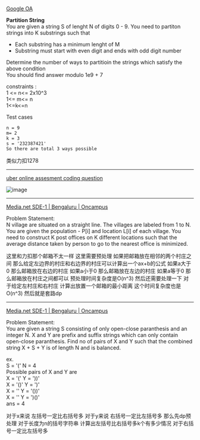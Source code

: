 [Google OA](https://leetcode.com/discuss/interview-question/2257966/Google-OA)

**Partition String**  
You are given a string S of lenght N of digits 0 - 9. You need to partiton strings into K substrings such that

-   Each substring has a minimum lenght of M
-   Substring must start with even digit and ends with odd digit number

Determine the number of ways to partitioin the strings which satisfy the above condition  
You should find answer modulo 1e9 + 7

constraints :  
1 <= n<= 2x10^3  
1<= m<= n  
1<=k<=n

Test cases

```
n = 9 
m= 2
k = 3
s = '232387421'
So there are total 3 ways possible 
```
类似力扣1278

---

[uber online assesment coding question](https://leetcode.com/discuss/interview-question/2784595/uber-online-assesment-coding-question)

![image](https://assets.leetcode.com/users/images/1a3701eb-f502-4588-bb8a-7b725242512f_1667728199.5055761.png)

---

[Media.net SDE-1 | Bengaluru | Oncampus](https://leetcode.com/discuss/interview-question/2795802/Media.net-SDE-1-or-Bengaluru-or-Oncampus)

Problem Statement:  
N village are situated on a straight line. The villages are labeled from 1 to N. You are given the population - P[i] and location L[i] of each village. You need to construct K post offices on K different locations such that the average distance taken by person to go to the nearest office is minimized.

这里和力扣那个邮箱不太一样 这里需要预处理 如果把邮箱放在相邻的两个村庄之间 那么给定左边界的村庄和右边界的村庄可以计算出一个ax+b的公式 如果a大于0 那么邮箱放在右边的村庄 如果a小于0 那么邮箱放在左边的村庄 如果a等于0 那么邮箱放在村庄之间都可以 预处理时间复杂度是O(n^3) 然后还需要处理一下 对于给定左村庄和右村庄 计算出放置一个邮箱的最小距离 这个时间复杂度也是O(n^3) 然后就是套路dp

----

[Media.net SDE-1 | Bengaluru | Oncampus](https://leetcode.com/discuss/interview-question/2795802/Media.net-SDE-1-or-Bengaluru-or-Oncampus)

Problem Statement:  
You are given a string S consisting of only open-close paranthesis and an integer N. X and Y are prefix and suffix strings which can only contain open-close paranthesis. Find no of pairs of X and Y such that the combined string X + S + Y is of length N and is balanced.

ex.  
S = '(' N = 4  
Possible pairs of X and Y are  
X = '(' Y = '))'  
X = '()' Y = ')'  
X = '' Y = '())'  
X = '' Y = ')()'  
ans = 4

对于x来说 左括号一定比右括号多 对于y来说 右括号一定比左括号多
那么先dp预处理 对于长度为n的括号字符串 计算出左括号比右括号多k个有多少情况 对于右括号一定比左括号多
<!--stackedit_data:
eyJoaXN0b3J5IjpbLTE2NTg3MzY0NTMsMTc0MDIyOTc3MywtOD
MwNTAyNDM5LC0xMDU1NzQzNTIzLDE1MzEyMTYxNjYsODM3MzY0
MDgsNzMwOTk4MTE2XX0=
-->